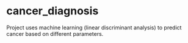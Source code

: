 # cancer_diagnosis
Project uses machine learning (linear discriminant analysis) to predict cancer based on different parameters.
